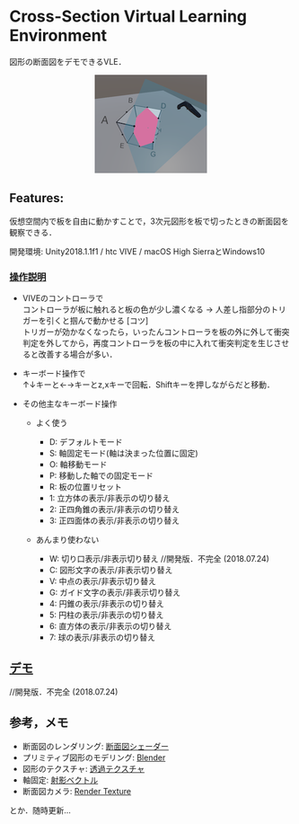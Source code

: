 # Cross-Section Virtual Learning Environment
図形の断面図をデモできるVLE．

<p align="center">
  <img src="/img/mainImg.png">
</p>




## Features:
<p>仮想空間内で板を自由に動かすことで，3次元図形を板で切ったときの断面図を観察できる．</p> 
<p>開発環境: Unity2018.1.1f1 / htc VIVE / macOS High SierraとWindows10</p>


### [操作説明](/img/usersGuide.png)
- VIVEのコントローラで  
	コントローラが板に触れると板の色が少し濃くなる -> 人差し指部分のトリガーを引くと掴んで動かせる
	[コツ]  
	トリガーが効かなくなったら，いったんコントローラを板の外に外して衝突判定を外してから，再度コントローラを板の中に入れて衝突判定を生じさせると改善する場合が多い．

- キーボード操作で  
	↑↓キーと←→キーとz,xキーで回転．Shiftキーを押しながらだと移動．

- その他主なキーボード操作  
	- よく使う
		- D: デフォルトモード
		- S: 軸固定モード(軸は決まった位置に固定)
		- O: 軸移動モード
		- P: 移動した軸での固定モード
		- R: 板の位置リセット
		- 1: 立方体の表示/非表示の切り替え
		- 2: 正四角錐の表示/非表示の切り替え
		- 3: 正四面体の表示/非表示の切り替え

	- あんまり使わない
		- W: 切り口表示/非表示切り替え //開発版．不完全 (2018.07.24)
		- C: 図形文字の表示/非表示切り替え
		- V: 中点の表示/非表示切り替え
		- G: ガイド文字の表示/非表示切り替え	
		- 4: 円錐の表示/非表示の切り替え
		- 5: 円柱の表示/非表示の切り替え
		- 6: 直方体の表示/非表示の切り替え
		- 7: 球の表示/非表示の切り替え




## [デモ](https://youtu.be/oMZO4tNokEQ)
//開発版．不完全 (2018.07.24)




## 参考，メモ
- 断面図のレンダリング: [断面図シェーダー](https://github.com/Dandarawy/Unity3DCrossSectionShader)
- プリミティブ図形のモデリング: [Blender](https://www.blender.org/)
- 図形のテクスチャ: [透過テクスチャ](http://neareal.net/index.php?ComputerGraphics%2FUnity%2FTips%2FEnableTransparentTexture)
- 軸固定: [射影ベクトル](https://docs.unity3d.com/ja/current/ScriptReference/Vector3.Project.html)
- 断面図カメラ: [Render Texture](http://mikasa.hatenablog.jp/entry/2015/05/05/051008)

とか．随時更新...


